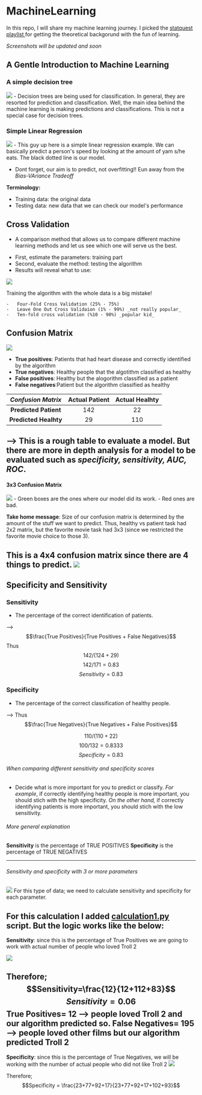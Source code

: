 # MachineLearning
 In this repo, I will share my machine learning journey. I picked the <a href="https://www.youtube.com/watch?v=Gv9_4yMHFhI&list=PLblh5JKOoLUICTaGLRoHQDuF_7q2GfuJF">statquest playlist </a> for getting the theoretical backgorund with the fun of learning.

 _Screenshots will be updated and soon_


 ## A Gentle Introduction to Machine Learning
 ### A simple decision tree
 <img src="https://imgur.com/ANj6v3G.png">
    - Decision trees are being used for classification. In general, they are resorted for prediction and classification. Well, the main idea behind the machine learning is making predictions and classifications. This is not a special case for decision trees.

### Simple Linear Regression
 <img src="https://imgur.com/8NblKmM.png">
 - This guy up here is a simple linear regression example. We can basically predict a person's speed by looking at the amount of yam s/he eats. The black dotted line is our model.

 - Dont forget, our aim is to predict, not overfitting!! Eun away from the _Bias-VAriance Tradeoff_

<strong>Terminology:</strong>
- Training data: the original data
- Testing data: new data that we can check our model's performance


## Cross Validation
- A comparison method that allows us to compare different machine learning methods and let us see which one will serve us the best.

* First, estimate the parameters: training part
* Second, evaluate the method:  testing the algorithm 
* Results will reveal what to use:
<img src="https://imgur.com/ks7yCRI.png">

Training the algorithm with the whole data is a big mistake!

    -   Four-Fold Cross Validation (25% - 75%)
    -   Leave One Out Cross Validaion (1% - 99%) _not really popular_
    -   Ten-fold cross validation (%10 - 90%) _popular kid_ 

## Confusion Matrix
<img src="https://imgur.com/kMzrXSg.png">

- **True positives**: Patients that had heart disease and correctly identified by the algorithm  
- **True negatives**: Healthy people that the algotithm classified as healthy 
- **False positives**: Healthy but the alogorithm classified as a patient 
- **False negatives**:Patient but the algorithm classified as healthy

| _Confusion Matrix_ 	| **Actual Patient** 	| **Actual Healhty** 	|
|:---:	|:---:	|:---:	|
| **Predicted Patient** 	| 142 	| 22 	|
| **Predicted Healhty** 	| 29 	| 110 	|

--> This is a rough table to evaluate a model. But there are more in depth analysis for a model to be evaluated such as _specificity, sensitivity, AUC, ROC_.
---
#### 3x3 Confusion Matrix
<img src="https://imgur.com/rXdNlz6.png">
-   Green boxes are the ones where our model did its work.
-   Red ones are bad.

**Take home message**: Size of our confusion matrix is determined by the amount of the stuff we want to predict. Thus, healthy vs patient task had 2x2 matrix, but the favorite movie task had 3x3 (since we restricted the favorite movie choice to those 3).

<a> This is a 4x4 confusion matrix since there are 4 things to predict.
  <img src="https://imgur.com/MRtg2zA.png" />
</a>
---

## Specificity and Sensitivity
### Sensitivity
- The percentage of the correct identification of patients.

--> $$\frac{True Positives}{True Positives + False Negatives}$$
Thus $$142 / (124+29)$$
$$142/171 = 0.83$$
$$Sensitivity= 0.83$$

### Specificity
- The percentage of the correct classification of healthy people.

--> Thus $$\frac{True Negatives}{True Negatives + False Positives}$$

$$110 / (110+22)$$
$$100/132 = 0.8333$$
$$Specificity=0.83$$

###### When comparing different sensitivity and specificity scores
- Decide what is more important for you to predict or classify.
_For example_, if correctly identifying healthy people is more important, you should stich with the high specificity.
_On the other hand,_ if correctly identifying patients is more important, you should stich with the low sensitivity.

###### More general explanation
**Sensitivity** is the percentage of TRUE POSITIVES
**Specificity** is the percentage of TRUE NEGATIVES

---
###### Sensitivity and specificity with 3 or more parameters
  <img src="https://imgur.com/bTRcWnU.png" /> 
 For this type of data; we need to calculate sensitivity and specificity for each parameter.

For this calculation I added <a href="calculation1.py">calculation1.py</a> script. But the logic works like the below: 
---

**Sensitivity**: since this is the percentage of True Positives we are going to work with actual number of people who loved Troll 2

<img src="https://imgur.com/zwUTjOr.png" />

Therefore; $$Sensitivity=\frac{12}{12+112+83}$$
$$Sensitivity= 0.06 $$
True Positives= 12 --> people loved Troll 2 and our algorithm predicted so. 
False Negatives= 195 --> people loved other films but our algorithm predicted Troll 2
---
**Specificity**: since this is the percentage of True Negatives, we will be working with the number of actual people who did not like Troll 2
<img src="https://imgur.com/ejV74vP.png"/>

Therefore; $$Specificity = \frac{23+77+92+17}{23+77+92+17+102+93}$$


